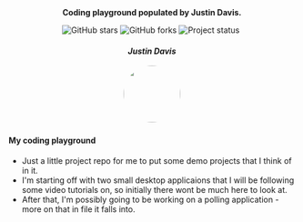 <div align="center">
    <b>Coding playground populated by Justin Davis.</b>
</div>

<div align="center">
    <p>
    <img alt="GitHub stars" src="https://img.shields.io/github/stars/JustinDavis7/my-code-playground">
    <img alt="GitHub forks" src="https://img.shields.io/github/forks/JustinDavis7/my-code-playground?color=green">
    <img alt="Project status" src="https://img.shields.io/badge/status-in%20development-blueviolet">
    <img alt="" src="https://img.shields.io/github/repo-size/JustinDavis7/my-code-playground">
    </p>
</div>

<h5 align="center">
    <b>Justin Davis</b>
    <br>
    <br>
    <a href="https://github.com/JustinDavis7">
    <img src="https://avatars.githubusercontent.com/u/63754468?v=4" height="auto" width="100" style="border-radius:50%">
    </a>
</h5>

<h4>
<b>My coding playground</b>
</h4>
<ul>
    <li>
        Just a little project repo for me to put some demo projects that I think of in it.
    </li>
    <li>
        I'm starting off with two small desktop applicaions that I will be following some video tutorials on, so initially there wont be much here to look at.
    </li>
    <li>
        After that, I'm possibly going to be working on a polling application - more on that in file it falls into.
    </li>
<ul>
